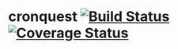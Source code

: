 # cronquest [![Build Status](https://travis-ci.org/firstandthird/cronquest.svg?branch=master)](https://travis-ci.org/firstandthird/cronquest) [![Coverage Status](https://coveralls.io/repos/github/firstandthird/cronquest/badge.svg?branch=master)](https://coveralls.io/github/firstandthird/cronquest?branch=master)
